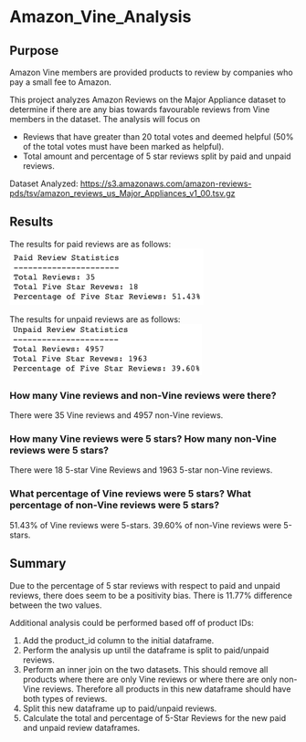 # Amazon_Vine_Analysis

## Purpose

Amazon Vine members are provided products to review by companies who pay a small fee to Amazon.

This project analyzes Amazon Reviews on the Major Appliance dataset to determine if there are any bias towards favourable reviews from Vine members in the dataset.
The analysis will focus on 
* Reviews that have greater than 20 total votes and deemed helpful (50% of the total votes must have been marked as helpful). 
* Total amount and percentage of 5 star reviews split by paid and unpaid reviews. 

Dataset Analyzed: https://s3.amazonaws.com/amazon-reviews-pds/tsv/amazon_reviews_us_Major_Appliances_v1_00.tsv.gz

## Results
The results for paid reviews are as follows:<br>
![paid](images/paid_reviews.png)

The results for unpaid reviews are as follows:<br>
![unpaid](images/unpaid_reviews.png)

### How many Vine reviews and non-Vine reviews were there?
There were 35 Vine reviews and 4957 non-Vine reviews.

### How many Vine reviews were 5 stars? How many non-Vine reviews were 5 stars?
There were 18 5-star Vine Reviews and 1963 5-star non-Vine reviews.

### What percentage of Vine reviews were 5 stars? What percentage of non-Vine reviews were 5 stars?
51.43% of Vine reviews were 5-stars. 39.60% of non-Vine reviews were 5-stars.

## Summary
Due to the percentage of 5 star reviews with respect to paid and unpaid reviews, there does seem to be a positivity bias. There is 11.77% difference between the two values. 

Additional analysis could be performed based off of product IDs:
1. Add the product_id column to the initial dataframe.
2. Perform the analysis up until the dataframe is split to paid/unpaid reviews.
3. Perform an inner join on the two datasets. This should remove all products where there are only Vine reviews or where there are only non-Vine reviews. Therefore all products in this new dataframe should have both types of reviews.
4. Split this new dataframe up to paid/unpaid reviews.
5. Calculate the total and percentage of 5-Star Reviews for the new paid and unpaid review dataframes.
